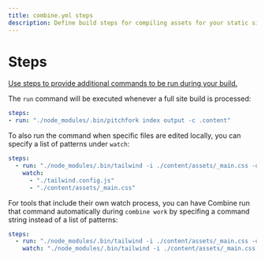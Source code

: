 ```yaml
---
title: combine.yml steps
description: Define build steps for compiling assets for your static site.
---
```


# Steps

[Use steps to provide additional commands to be run during your build.](/build/)

The `run` command will be executed whenever a full site build is processed:

```yaml
steps:
- run: "./node_modules/.bin/pitchfork index output -c .content"
```

To also run the command when specific files are edited locally,
you can specify a list of patterns under `watch`:

```yaml
steps:
  - run: "./node_modules/.bin/tailwind -i ./content/assets/_main.css -o ./output/assets/main.css"
    watch:
      - "./tailwind.config.js"
      - "./content/assets/_main.css"
```

For tools that include their own watch process,
you can have Combine run that command automatically during `combine work` by specifing a command string instead of a list of patterns:

```yaml
steps:
  - run: "./node_modules/.bin/tailwind -i ./content/assets/_main.css -o ./output/assets/main.css"
    watch: "./node_modules/.bin/tailwind -i ./content/assets/_main.css -o ./output/assets/main.css --watch"
```
